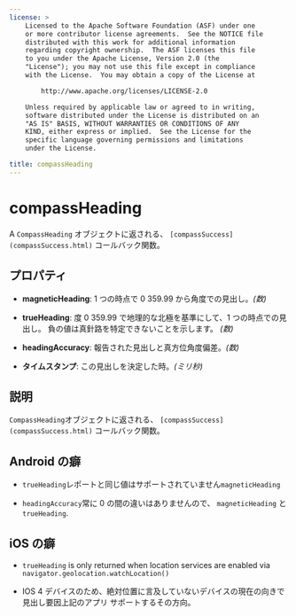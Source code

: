 ```yaml
---
license: >
    Licensed to the Apache Software Foundation (ASF) under one
    or more contributor license agreements.  See the NOTICE file
    distributed with this work for additional information
    regarding copyright ownership.  The ASF licenses this file
    to you under the Apache License, Version 2.0 (the
    "License"); you may not use this file except in compliance
    with the License.  You may obtain a copy of the License at

        http://www.apache.org/licenses/LICENSE-2.0

    Unless required by applicable law or agreed to in writing,
    software distributed under the License is distributed on an
    "AS IS" BASIS, WITHOUT WARRANTIES OR CONDITIONS OF ANY
    KIND, either express or implied.  See the License for the
    specific language governing permissions and limitations
    under the License.

title: compassHeading
---
```


# compassHeading

A `CompassHeading` オブジェクトに返される、 `[compassSuccess](compassSuccess.html)` コールバック関数。

## プロパティ

*   **magneticHeading**: 1 つの時点で 0 359.99 から角度での見出し。*(数)*

*   **trueHeading**: 度 0 359.99 で地理的な北極を基準にして、1 つの時点での見出し。 負の値は真針路を特定できないことを示します。 *(数)*

*   **headingAccuracy**: 報告された見出しと真方位角度偏差。*(数)*

*   **タイムスタンプ**: この見出しを決定した時。*(ミリ秒)*

## 説明

`CompassHeading`オブジェクトに返される、 `[compassSuccess](compassSuccess.html)` コールバック関数。

## Android の癖

*   `trueHeading`レポートと同じ値はサポートされていません`magneticHeading`

*   `headingAccuracy`常に 0 の間の違いはありませんので、 `magneticHeading` と`trueHeading`.

## iOS の癖

*   `trueHeading` is only returned when location services are enabled via `navigator.geolocation.watchLocation()`

*   IOS 4 デバイスのため、絶対位置に言及していないデバイスの現在の向きで見出し要因上記のアプリ サポートするその方向。